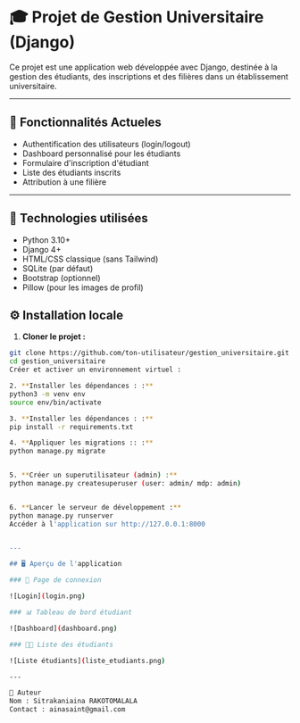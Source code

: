 # 🎓 Projet de Gestion Universitaire (Django)

Ce projet est une application web développée avec Django, destinée à la gestion des étudiants, des inscriptions et des filières dans un établissement universitaire.

---

## 🚀 Fonctionnalités Actueles

- Authentification des utilisateurs (login/logout)
- Dashboard personnalisé pour les étudiants
- Formulaire d'inscription d'étudiant
- Liste des étudiants inscrits
- Attribution à une filière

---

## 🧰 Technologies utilisées

- Python 3.10+
- Django 4+
- HTML/CSS classique (sans Tailwind)
- SQLite (par défaut)
- Bootstrap (optionnel)
- Pillow (pour les images de profil)

## ⚙️ Installation locale

1. **Cloner le projet :**

```bash
git clone https://github.com/ton-utilisateur/gestion_universitaire.git
cd gestion_universitaire
Créer et activer un environnement virtuel :

2. **Installer les dépendances : :**
python3 -m venv env
source env/bin/activate

3. **Installer les dépendances : :**
pip install -r requirements.txt

4. **Appliquer les migrations :: :**
python manage.py migrate


5. **Créer un superutilisateur (admin) :**
python manage.py createsuperuser (user: admin/ mdp: admin)


6. **Lancer le serveur de développement :**
python manage.py runserver
Accéder à l'application sur http://127.0.0.1:8000


---

## 🖥️ Aperçu de l'application

### 🔐 Page de connexion

![Login](login.png)

### 📊 Tableau de bord étudiant

![Dashboard](dashboard.png)

### 🧑‍🎓 Liste des étudiants

![Liste étudiants](liste_etudiants.png)

---

👤 Auteur
Nom : Sitrakaniaina RAKOTOMALALA
Contact : ainasaint@gmail.com